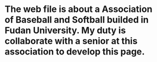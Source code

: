 # The web file is about a Association of Baseball and Softball builded in Fudan University. My duty is collaborate with a senior at this association to develop this page.

